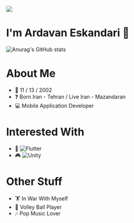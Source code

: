 ![](https://komarev.com/ghpvc/?username=ardavan8102&color=blueviolet&style=plastic&label=Profile+Checked+:)
# I'm <b>Ardavan Eskandari</b> 👋
![Anurag's GitHub stats](https://github-readme-stats.vercel.app/api?username=ardavan8102&show_icons=true&theme=tokyonight)
<!--
[![Top Langs](https://github-readme-stats.vercel.app/api/top-langs/?username=ardavan8102&layout=compact)](https://github.com/anuraghazra/github-readme-stats)
--->


# About Me
- 🎂 11 / 13 / 2002 
- ❓ Born Iran - Tehran / Live Iran - Mazandaran
- 💻 Mobile Application Developer

# Interested With
- 📱 ![Flutter](https://img.shields.io/badge/Flutter-%2302569B.svg?style=for-the-badge&logo=Flutter&logoColor=white)
- 🎮 ![Unity](https://img.shields.io/badge/unity-%23000000.svg?style=for-the-badge&logo=unity&logoColor=white)

# Other Stuff
- 🏋️ In War With Myself
- 🏐 Volley Ball Player
- 🎶 Pop Music Lover

<!--
# Contact With Me
![LinkedIn](https://img.shields.io/badge/linkedin-%230077B5.svg?style=for-the-badge&logo=linkedin&logoColor=white)
![Instagram](https://img.shields.io/badge/Instagram-%23E4405F.svg?style=for-the-badge&logo=Instagram&logoColor=white)
![Telegram](https://img.shields.io/badge/Telegram-2CA5E0?style=for-the-badge&logo=telegram&logoColor=white)
--->


<!--
ardavan8102/ardavan8102 is a ✨ special ✨ repository because its `README.md` (this file) appears on your GitHub profile.
You can click the Preview link to take a look at your changes.
--->
